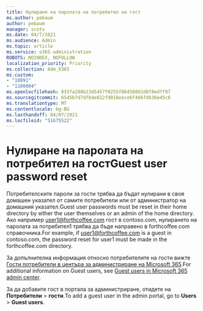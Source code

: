 ```yaml
---
title: Нулиране на паролата на потребител на гост
ms.author: pebaum
author: pebaum
manager: scotv
ms.date: 04/7/2021
ms.audience: Admin
ms.topic: article
ms.service: o365-administration
ROBOTS: NOINDEX, NOFOLLOW
localization_priority: Priority
ms.collection: Adm_O365
ms.custom:
- "10891"
- "1100004"
ms.openlocfilehash: 833fa288b23d5457f0255f86458862d8f8edff97
ms.sourcegitcommit: 6545b7d7dfb4e022fd018eece6f466fdb36e45c6
ms.translationtype: MT
ms.contentlocale: bg-BG
ms.lasthandoff: 04/07/2021
ms.locfileid: "51675522"
---
```

# <a name="guest-user-password-reset"></a><span data-ttu-id="b634d-102">Нулиране на паролата на потребител на гост</span><span class="sxs-lookup"><span data-stu-id="b634d-102">Guest user password reset</span></span>

<span data-ttu-id="b634d-103">Потребителските пароли за гости трябва да бъдат нулирани в своя домашен указател от самите потребители или от администратор на домашния указател.</span><span class="sxs-lookup"><span data-stu-id="b634d-103">Guest user passwords must be reset in their home directory by either the user themselves or an admin of the home directory.</span></span> <span data-ttu-id="b634d-104">Ако например user1@forthcoffee.com гост в contoso.com, нулирането на паролата за потребител1 трябва да бъде направено в forthcoffee.com справочника.</span><span class="sxs-lookup"><span data-stu-id="b634d-104">For example, if user1@forthcoffee.com is a guest in contoso.com, the password reset for user1 must be made in the forthcoffee.com directory.</span></span>

<span data-ttu-id="b634d-105">За допълнителна информация относно потребителите на гости вижте [Гости потребители в центъра за администриране на Microsoft 365](https://docs.microsoft.com/microsoft-365/admin/add-users/about-guest-users).</span><span class="sxs-lookup"><span data-stu-id="b634d-105">For additional information on Guest users, see [Guest users in Microsoft 365 admin center](https://docs.microsoft.com/microsoft-365/admin/add-users/about-guest-users).</span></span>

<span data-ttu-id="b634d-106">За да добавите гост в портала за администриране, отидете на **Потребители**  >  **гости**.</span><span class="sxs-lookup"><span data-stu-id="b634d-106">To add a guest user in the admin portal, go to **Users** > **Guest users**.</span></span>